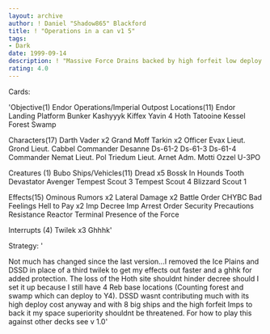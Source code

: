```yaml
---
layout: archive
author: ! Daniel "Shadow865" Blackford
title: ! "Operations in a can v1 5"
tags:
- Dark
date: 1999-09-14
description: ! "Massive Force Drains backed by high forfeit low deploy cost Imps"
rating: 4.0
---
```

Cards: 

'Objective(1)
Endor Operations/Imperial Outpost
Locations(11)
Endor
Landing Platform
Bunker
Kashyyyk
Kiffex
Yavin 4
Hoth
Tatooine
Kessel
Forest
Swamp

Characters(17)
Darth Vader x2
Grand Moff Tarkin x2
Officer Evax
Lieut. Grond
Lieut. Cabbel
Commander Desanne
Ds-61-2
Ds-61-3
Ds-61-4
Commander Nemat
Lieut. Pol Triedum
Lieut. Arnet
Adm. Motti
Ozzel
U-3PO

Creatures (1)
Bubo
Ships/Vehicles(11)
Dread x5
Bossk In Hounds Tooth
Devastator
Avenger
Tempest Scout 3
Tempest Scout 4
Blizzard Scout 1

Effects(15)
Ominous Rumors x2
Lateral Damage x2
Battle Order
CHYBC
Bad Feelings
Hell to Pay x2
Imp Decree
Imp Arrest Order
Security Precautions
Resistance
Reactor Terminal
Presence of the Force

Interrupts (4)
Twilek x3
Ghhhk'

Strategy: '

Not much has changed since the last version...I removed the Ice Plains and DSSD in place of a third twilek to get my effects out faster and a ghhk for added protection. The loss of the Hoth site shouldnt hinder decree should I set it up because I still have 4 Reb base locations (Counting forest and swamp which can deploy to Y4). DSSD wasnt contributing much with its high deploy cost anyway and with 8 big ships and the high forfeit Imps to back it my space superiority shouldnt be threatened. For how to play this against other decks see v 1.0'
